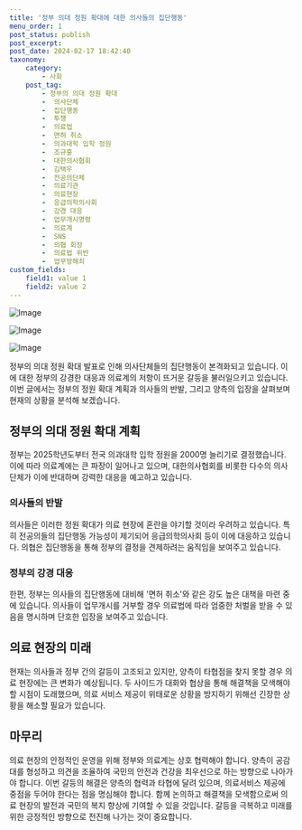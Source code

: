 ```yaml
---
title: '정부 의대 정원 확대에 대한 의사들의 집단행동'
menu_order: 1
post_status: publish
post_excerpt: 
post_date: 2024-02-17 18:42:40
taxonomy:
    category:
        - 사회
    post_tag:
        - 정부의 의대 정원 확대
        -  의사단체
        -  집단행동
        -  투쟁
        -  의료법
        -  면허 취소
        -  의과대학 입학 정원
        -  조규홍
        -  대한의사협회
        -  김택우
        -  전공의단체
        -  의료기관
        -  의료현장
        -  응급의학의사회
        -  강경 대응
        -  업무개시명령
        -  의료계
        -  SNS
        -  의협 회장
        -  의료법 위반
        -  업무방해죄
custom_fields:
    field1: value 1
    field2: value 2
---
```


![Image](https://imgnews.pstatic.net/image/030/2024/02/12/0003180230_001_20240212103702859.jpg?type=w647)

![Image](https://imgnews.pstatic.net/image/030/2024/02/12/0003180230_002_20240212103702937.jpg?type=w647)

![Image](https://imgnews.pstatic.net/image/030/2024/02/12/0003180230_003_20240212103703041.jpg?type=w647)

정부의 의대 정원 확대 발표로 인해 의사단체들의 집단행동이 본격화되고 있습니다. 이에 대한 정부의 강경한 대응과 의료계의 저항이 뜨거운 갈등을 불러일으키고 있습니다. 이번 글에서는 정부의 정원 확대 계획과 의사들의 반발, 그리고 양측의 입장을 살펴보며 현재의 상황을 분석해 보겠습니다.
## 정부의 의대 정원 확대 계획
정부는 2025학년도부터 전국 의과대학 입학 정원을 2000명 늘리기로 결정했습니다. 이에 따라 의료계에는 큰 파장이 일어나고 있으며, 대한의사협회를 비롯한 다수의 의사단체가 이에 반대하며 강력한 대응을 예고하고 있습니다.
### 의사들의 반발
의사들은 이러한 정원 확대가 의료 현장에 혼란을 야기할 것이라 우려하고 있습니다. 특히 전공의들의 집단행동 가능성이 제기되어 응급의학의사회 등이 이에 대응하고 있습니다. 의협은 집단행동을 통해 정부의 결정을 견제하려는 움직임을 보여주고 있습니다.
### 정부의 강경 대응
한편, 정부는 의사들의 집단행동에 대비해 '면허 취소'와 같은 강도 높은 대책을 마련 중에 있습니다. 의사들이 업무개시를 거부할 경우 의료법에 따라 엄중한 처벌을 받을 수 있음을 명시하며 단호한 입장을 보여주고 있습니다.
## 의료 현장의 미래
현재는 의사들과 정부 간의 갈등이 고조되고 있지만, 양측이 타협점을 찾지 못할 경우 의료 현장에는 큰 변화가 예상됩니다. 두 사이드가 대화와 협상을 통해 해결책을 모색해야 할 시점이 도래했으며, 의료 서비스 제공이 위태로운 상황을 방지하기 위해선 긴장한 상황을 해소할 필요가 있습니다.
## 마무리
의료 현장의 안정적인 운영을 위해 정부와 의료계는 상호 협력해야 합니다. 양측이 공감대를 형성하고 의견을 조율하여 국민의 안전과 건강을 최우선으로 하는 방향으로 나아가야 합니다. 이번 갈등의 해결은 양측의 협력과 타협에 달려 있으며, 의료서비스 제공에 중점을 두어야 한다는 점을 명심해야 합니다. 함께 논의하고 해결책을 모색함으로써 의료 현장의 발전과 국민의 복지 향상에 기여할 수 있을 것입니다. 갈등을 극복하고 미래를 위한 긍정적인 방향으로 전진해 나가는 것이 중요합니다.
